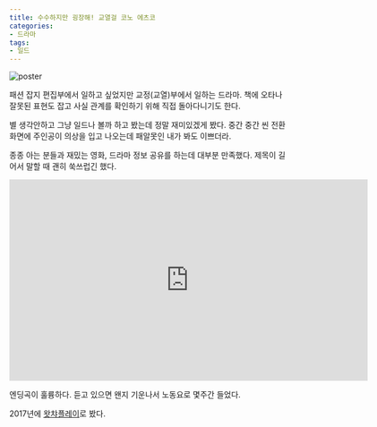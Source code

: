 ```yaml
---
title: 수수하지만 굉장해! 교열걸 코노 에츠코
categories:
- 드라마
tags:
- 일드
---
```


![poster]

패션 잡지 편집부에서 일하고 싶었지만 교정(교열)부에서 일하는 드라마.
책에 오타나 잘못된 표현도 잡고 사실 관계를 확인하기 위해 직접 돌아다니기도 한다.

별 생각안하고 그냥 일드나 볼까 하고 봤는데 정말 재미있겠게 봤다.
중간 중간 씬 전환 화면에 주인공이 의상을 입고 나오는데 패알못인 내가 봐도 이쁘더라.

종종 아는 분들과 재밌는 영화, 드라마 정보 공유를 하는데 대부분 만족했다.
제목이 길어서 말할 때 괜히 쑥쓰럽긴 했다.

<iframe width="640" height="360" src="https://www.youtube.com/embed/PAr1_c_lLGw" frameborder="0" allow="autoplay; encrypted-media" allowfullscreen></iframe>

엔딩곡이 훌륭하다.
듣고 있으면 왠지 기운나서 노동요로 몇주간 들었다.

2017년에 [왓챠플레이]로 봤다.

[poster]: https://lh3.googleusercontent.com/j_vWJWJTairWZ0-JqQCtMfJc6O9niW3tkC-Te080pwLOB_KxZsIWi9vXg94NBGHKmmYBWhoJZtB_sUDbq8i16yaGYGdjJPXbb0dR_5iaPGQIkSwdvBNjdGglgXFHX4rKkR0HgFGpk8ba-8j9m6U89uRBe4Afp0rpO1eBvM5PYnLOAEaRJdy7IfDRYAZbBMNOJdSUMPMMvJ6-BZJQerzcZG4HNqP7IOormEuChZe61Mbf8I1kPNepyvZa1iUfT3Ie7egs-ApMqlTFiL98FI8OandURNdzduN890ssgQWqCzODgmB0r-uvc1zePKTPDmLjw1BHkAjFb7idX2k68iF2pHmZ9gR_fji6tc-huLoJ0Mtl66viNKcYsoF9zCGoXKOOROOrNrk4FndXIKc1fNoUfaKnnt2ngwDGEqTavqhtxW78N79bj_aQzKZI6wOpjQoZQYQpq6gS4h4W5ocQER_PoJUG5wcT76gV113gIrLHhv17s1D9vFZI7pqj6rfjPmX2b-1RmPUBZ42Etcrxm5_GNjz9kzQGDnDkTR7FRlDxfI_-GKVO0gx7iLcKZYRlUvqa8xtkFU9GocvfZAACmkYmx3_t43P-MhTVhg9en0LV=w600-h315-no
[왓챠플레이]: https://play.watcha.net/
